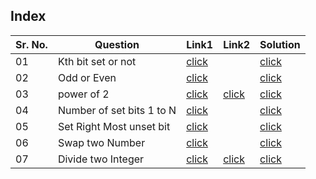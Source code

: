 ## Index 

Sr. No. | Question|Link1 | Link2 | Solution
---|---|---|---|---
01 | Kth bit set or not | [click](https://practice.geeksforgeeks.org/problems/check-whether-k-th-bit-is-set-or-not-1587115620/1) ||[click](./Solutions/CheckBitSet.java) 
02 | Odd or Even | [click](https://practice.geeksforgeeks.org/problems/odd-or-even3618/1) ||[click](./Solutions/OddOrEven.java)
03 | power of 2 | [click](https://practice.geeksforgeeks.org/problems/power-of-2-1587115620/1) | [click](https://leetcode.com/problems/power-of-two/) | [click](./Solutions/PowerOfTwo.java) 
04 | Number of set bits 1 to N | [click](https://practice.geeksforgeeks.org/problems/count-total-set-bits-1587115620/1) ||[click](./Solutions/NumberOFSetBitsFrom1toN.java)
05 | Set Right Most unset bit | [click](https://practice.geeksforgeeks.org/problems/set-the-rightmost-unset-bit4436/1) ||[click](./Solutions/SetRightMostUnsetBit.java)
06 | Swap two Number | [click]() ||[click](./Solutions/SwapTwoNumber.java)
07 | Divide two Integer | [click](https://practice.geeksforgeeks.org/problems/division-without-using-multiplication-division-and-mod-operator/0) | [click](https://leetcode.com/problems/divide-two-integers/) | [click](./Solutions/DivideTwoInteger.java)

